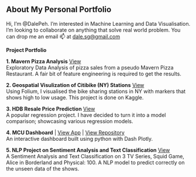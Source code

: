 ## About My Personal Portfolio

Hi, I’m @DalePeh. I’m interested in Machine Learning and Data Visualisation. I’m looking to collaborate on anything that solve real world problem. You can drop me an email 📫 at dale.sg@gmail.com

**Project Portfolio**

**1. Mavern Pizza Analysis** [View](https://www.kaggle.com/code/dalepeh/pizza-sales-analysis)<br>
Exploratory Data Analysis of pizza sales from a pseudo Mavern Pizza Restaurant. A fair bit of feature engineering is required to get the results.

**2. Geospatial Visulization of Citibike (NY) Stations** [View](https://www.kaggle.com/code/dalepeh/citibike-2211-geospatial-visualization)<br>
Using Folium, I visualised the bike sharing stations in NY with markers that shows high to low usage. This project is done on Kaggle.

**3. HDB Resale Price Prediction** [View](https://www.kaggle.com/code/dalepeh/eda-model-pipepline)<br>
A popular regression project. I have decided to turn it into a model comparison; showcasing various regression models.

**4. MCU Dashboard** | [View App](https://mcudash-dalesg.b4a.run/) | [View Repository](https://github.com/DalePeh/dashboard_projects)<br>
An interactive dashboard built using python with Dash Plotly.

**5. NLP Project on Sentiment Analysis and Text Classification** [View](https://github.com/DalePeh/PersonalPortfolio/blob/main/NLP_NetflixAsianTopShows.ipynb)<br>
A Sentiment Analysis and Text Classification on 3 TV Series, Squid Game, Alice in Borderland and Physical: 100. A NLP model to predict correctly on the unseen data of the shows.


<!---
DalePeh/DalePeh is a ✨ special ✨ repository because its `README.md` (this file) appears on your GitHub profile.
You can click the Preview link to take a look at your changes.
--->
